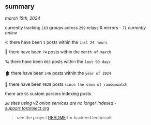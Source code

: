 
## summary
_march 15th, 2024_

currently tracking `163` groups across `299` relays & mirrors - _`71` currently online_

⏲ there have been `1` posts within the `last 24 hours`

🦈 there have been `74` posts within the `month of march`

🪐 there have been `663` posts within the `last 90 days`

🏚 there have been `546` posts within the `year of 2024`

🦕 there have been `9828` posts `since the dawn of ransomwatch`

there are `96` custom parsers indexing posts

_`20` sites using v2 onion services are no longer indexed - [support.torproject.org](https://support.torproject.org/onionservices/v2-deprecation/)_

> see the project [README](https://github.com/joshhighet/ransomwatch#ransomwatch--) for backend technicals
